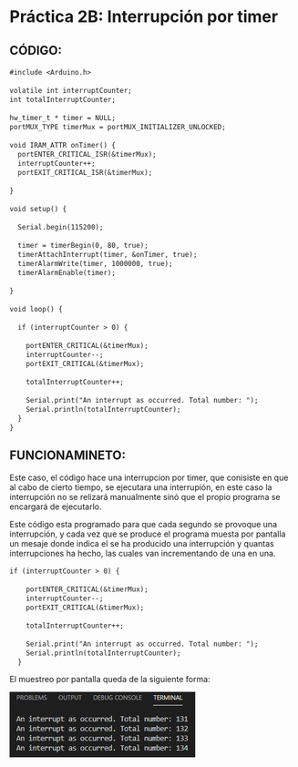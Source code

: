 # Práctica 2B: Interrupción por timer

## CÓDIGO:

```
#include <Arduino.h>

volatile int interruptCounter;
int totalInterruptCounter;
 
hw_timer_t * timer = NULL;
portMUX_TYPE timerMux = portMUX_INITIALIZER_UNLOCKED;
 
void IRAM_ATTR onTimer() {
  portENTER_CRITICAL_ISR(&timerMux);
  interruptCounter++;
  portEXIT_CRITICAL_ISR(&timerMux);
 
}
 
void setup() {
 
  Serial.begin(115200);
 
  timer = timerBegin(0, 80, true);
  timerAttachInterrupt(timer, &onTimer, true);
  timerAlarmWrite(timer, 1000000, true);
  timerAlarmEnable(timer);
 
}
 
void loop() {
 
  if (interruptCounter > 0) {
 
    portENTER_CRITICAL(&timerMux);
    interruptCounter--;
    portEXIT_CRITICAL(&timerMux);
 
    totalInterruptCounter++;
 
    Serial.print("An interrupt as occurred. Total number: ");
    Serial.println(totalInterruptCounter);
  }
}

```

## FUNCIONAMINETO:
Este caso, el código hace una interrupcion por timer, que conisiste en que al cabo de cierto tiempo, se ejecutara una interrupión, en este caso la interrupción no se relizará manualmente sinó que el propio programa se encargará de ejecutarlo.

Este código esta programado para que cada segundo se provoque una interrupción, y cada vez que se produce el programa muesta por pantalla un mesaje donde indica el se ha producido una interrupción y quantas interrupciones ha hecho, las cuales van incrementando de una en una. 
```
if (interruptCounter > 0) {
 
    portENTER_CRITICAL(&timerMux);
    interruptCounter--;
    portEXIT_CRITICAL(&timerMux);
 
    totalInterruptCounter++;
 
    Serial.print("An interrupt as occurred. Total number: ");
    Serial.println(totalInterruptCounter);
  }
```
El muestreo por pantalla queda de la siguiente forma:

![alt text](inter_timer.JPG)
